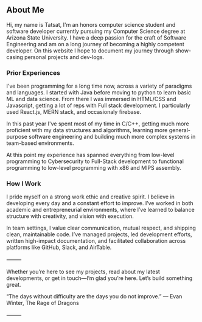 ## About Me ##

Hi, my name is Tatsat, I'm an honors computer science student and software developer currently pursuing my Computer Science degree at Arizona State University. I have a deep passion for the craft of Software Engineering and am on a long journey of becoming a highly competent developer. On this website I hope to document my journey through show-casing personal projects and dev-logs.

### Prior Experiences ###

I've been programming for a long time now, across a variety of paradigms and languages. I started with Java before moving to python to learn basic ML and data science. From there I was immersed in HTML/CSS and Javascript, getting a lot of reps with Full stack development. I particularly used React.js, MERN stack, and occasionaly firebase.

In this past year I've spent most of my time in C/C++, getting much more proficient with my data structures and algorithms, learning more general-purpose software engineering and building much more complex systems in team-based environments.

At this point my experience has spanned everything from low-level programming to Cybersecurity to Full-Stack development to functional programming to low-level programming with x86 and MIPS assembly.

### How I Work ###

I pride myself on a strong work ethic and creative spirit. I believe in developing every day and a constant effort to improve. I’ve worked in both academic and entrepreneurial environments, where I’ve learned to balance structure with creativity, and vision with execution.

In team settings, I value clear communication, mutual respect, and shipping clean, maintainable code. I’ve managed projects, led development efforts, written high-impact documentation, and facilitated collaboration across platforms like GitHub, Slack, and AirTable.

⸻

Whether you’re here to see my projects, read about my latest developments, or get in touch—I’m glad you’re here. Let’s build something great.

“The days without difficulty are the days you do not improve.”
— Evan Winter, The Rage of Dragons

⸻